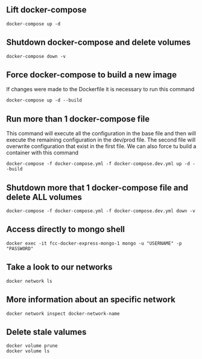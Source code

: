 ## Lift docker-compose

```
docker-compose up -d
```

## Shutdown docker-compose and delete volumes

```
docker-compose down -v
```

## Force docker-compose to build a new image

If changes were made to the Dockerfile it is necessary to run this command
```
docker-compose up -d --build
```

## Run more than 1 docker-compose file

This command will execute all the configuration in the base file and then will execute the remaining configuration in the dev/prod file. 
The second file will overwrite configuration that exist in the first file.
We can also force tu build a container with this command

```
docker-compose -f docker-compose.yml -f docker-compose.dev.yml up -d --build
```

## Shutdown more that 1 docker-compose file and delete ALL volumes

```
docker-compose -f docker-compose.yml -f docker-compose.dev.yml down -v
```

## Access directly to mongo shell

```
docker exec -it fcc-docker-express-mongo-1 mongo -u "USERNAME" -p "PASSWORD"
```

## Take a look to our networks

```
docker network ls
```

## More information about an specific network

```
docker network inspect docker-network-name
```
<!-- ## Create docker image

```
docker build -t node-app-image .
```

## Use docker container

```
docker run -p 3000:3000 -d --name node-app node-app-image
```

## View inside a container

```
docker exec -it node-app bash
```

## Syncing source code with bind mounts

```
docker run -v $(pwd):/app:ro -p 3000:3000 -d --name node-app node-app-image
```

## Hack to prevent bind mount from overwriting /app/node-modules

```
docker run -v $(pwd):/app:ro -v /app/node_modules -p 3000:3000 -d --name node-app node-app-image
```

## Environment variables

```
docker run -v $(pwd):/app:ro -v /app/node_modules --env PORT=4000 -p 4000:3000 -d --name node-app node-app-image
```

## Load environment variables from file

```
docker run -v $(pwd):/app:ro -v /app/node_modules --env-file ./.env -p 4000:3000 -d --name node-app node-app-image
``` -->

## Delete stale valumes

```
docker volume prune
docker volume ls
```